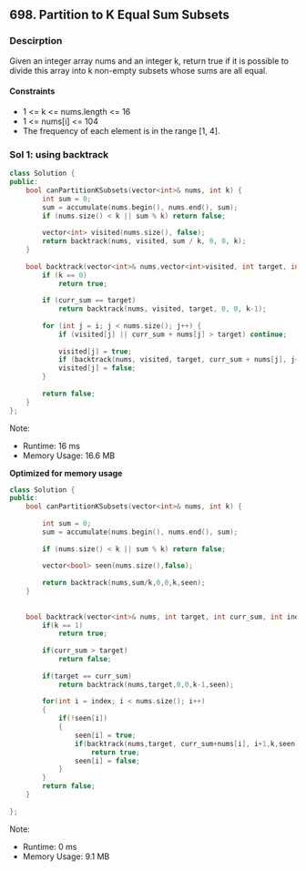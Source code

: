 ## 698. Partition to K Equal Sum Subsets

### Descirption 
Given an integer array nums and an integer k, return true if it is possible to divide this array into k non-empty subsets whose sums are all equal.

#### Constraints
- 1 <= k <= nums.length <= 16
- 1 <= nums[i] <= 104
- The frequency of each element is in the range [1, 4].

### Sol 1: using backtrack

```C++
class Solution {
public:
    bool canPartitionKSubsets(vector<int>& nums, int k) {
        int sum = 0;
        sum = accumulate(nums.begin(), nums.end(), sum);
        if (nums.size() < k || sum % k) return false;
        
        vector<int> visited(nums.size(), false);
        return backtrack(nums, visited, sum / k, 0, 0, k);
    }
    
    bool backtrack(vector<int>& nums,vector<int>visited, int target, int curr_sum, int i, int k) {
        if (k == 0) 
            return true;
        
        if (curr_sum == target) 
            return backtrack(nums, visited, target, 0, 0, k-1);
        
        for (int j = i; j < nums.size(); j++) {
            if (visited[j] || curr_sum + nums[j] > target) continue;
            
            visited[j] = true;
            if (backtrack(nums, visited, target, curr_sum + nums[j], j+1, k)) return true;
            visited[j] = false;
        }
        
        return false;
    }
};
```
Note:
- Runtime: 16 ms
- Memory Usage: 16.6 MB

**Optimized for memory usage**
```C++
class Solution {
public:
    bool canPartitionKSubsets(vector<int>& nums, int k) {
        
        int sum = 0;
        sum = accumulate(nums.begin(), nums.end(), sum);
        
        if (nums.size() < k || sum % k) return false;
        
        vector<bool> seen(nums.size(),false);
        
        return backtrack(nums,sum/k,0,0,k,seen);
    }
    
    
    bool backtrack(vector<int>& nums, int target, int curr_sum, int index, int k, vector<bool> &seen){
        if(k == 1)
            return true;
        
        if(curr_sum > target)
            return false;
        
        if(target == curr_sum)
            return backtrack(nums,target,0,0,k-1,seen);
        
        for(int i = index; i < nums.size(); i++)
        {
            if(!seen[i])
            {
                seen[i] = true;                
                if(backtrack(nums,target, curr_sum+nums[i], i+1,k,seen))
                    return true;
                seen[i] = false;
            } 
        }
        return false;
    }
    
};
```
Note:
- Runtime: 0 ms
- Memory Usage: 9.1 MB
